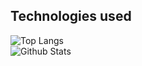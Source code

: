 ## Technologies used 
![Top Langs](https://github-readme-stats.vercel.app/api/top-langs/?username=Dianawanjiru&hide=TeX&layout=compact)<br>
![Github Stats](https://github-readme-stats.vercel.app/api?username=Dianawanjiru&count_private=true&show_icons=true&include_all_commits=true)
